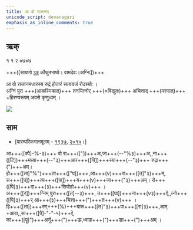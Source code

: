```yaml
---
title: आ वो राजानम्  
unicode_script: devanagari  
emphasis_as_inline_comments: true
---   
```


## ऋक्

१ १ २ ०७०७

+++([सायणो [ऽत्र](https://archive.org/details/SamaVedaSanhitaWithSayanabhashyaVolume1SatyavrataSamasrami1874bis/page/n247&sa=D&ust=1542564218916000) कौथुमभाष्ये। वामदेवः।अग्निः])+++

आ वो राजानमध्वरस्य रुद्रं होतारं सत्ययजं रोदस्योः  ।  
अग्निं पुरा +++(आकस्मिकात्)+++ तनयित्नोर् +++(=विद्युतः)+++ अचित्ताद् +++(मरणात्)+++ +हिरण्यरूपम् अवसे कृणुध्वम्  ।

![](../../images/agni-giving-abhaya-to-Rtvik-or-yajamAna.png)

## साम

- [पारम्परिकगानमूलम् - [१९३७](https://archive.org/stream/sAmaveda-jaiminIya-paravastu-paramparA-docs/sAmaveda-paravastu-1937#page/n15/mode/1up), [२०१५](https://archive.org/stream/sAmaveda-jaiminIya-paravastu-paramparA-docs/UDAKA%20SAANTHI%20SAAMAANI#page/n2/mode/1up&sa=D&ust=1542425956390000)।]
<div class="audioEmbed"  caption="रामानुजार्यः 1974 " src="https://archive
.org/download/jaiminIya-sAma-gAna-paravastu-tradition-rAmAnuja/A-vo-rAjAnam.mp3"></div>
<div class="audioEmbed"  caption="गोपालार्यः 2015  " src="https://archive
.org/download/jaiminIya-sAma-gAna-paravastu-tradition-gopAla-2015/A-vo-rAjAnam.mp3"></div>
<div class="audioEmbed"  caption="गोपाल-विश्वासयोर् अनुवचनम् 2018 1x" src="https://archive
.org/download/jaiminIya-sAma-gAna-paravastu-tradition-anuvachanam-gopAla-vishvAsa-2018/A-vo-rAjAnam.mp3"></div>
<div class="audioEmbed"  caption="गोपाल-विश्वासयोर् अनुवचनम् 2018 1.5x" src="https://archive
.org/download/jaiminIya-sAma-gAna-paravastu-tradition-anuvachanam-gopAla-vishvAsa-2018-150p-speed/A-vo-rAjAnam.mp3"></div>



आ+++([क्पै]-%-३)+++ वो रा+++(["])+++अ,जा+++(--"%३)+++अ,,ना+++([टि])+++मध्वा+++(--"३)+++आर+++([पि])+++स्या+++(--"३)+++ रुद्रा+++(")+++अम्।  
हो+++([ता]"%")+++ता+++(["प])+++,आ+++(v)+++रा+++([त]"३)+++म्,  
स+++([प])+++त्य+++([पा])+++य+++(v)+++जा+++("३)+++अम्।  रो+++([पि]३)+++दा+++(३)+++सियोहो+++(v)+++ ।  
अ+++([र])+++ग्निम् पुरा+++([त]--३)+++, त+++([पा])+++ना+++(v३)+++ऐ,,त्नो+++([पि]३)+++र् आ+++(३)+++चित्ता+++(")+++त+++(v)+++ ।  
हि+++([ता])+++रण्+++(%)+++यारू+++([त]"३)+++पा+++([रा]३)+++,आम् +आवा,,सा+++([पै]-"-"-५)+++ऐ,  
का+++([पॄ]")+++अर्णू+++(")+++ऊ,ध्वाङ+++(")+++ङा+++(")+++अम् ।  

